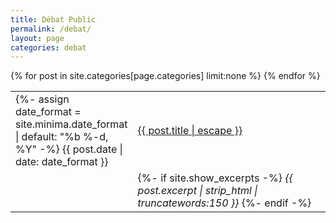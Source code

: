 ```yaml
---
title: Débat Public
permalink: /debat/
layout: page
categories: debat
---
```



  <table style="width:100%;border:none;">
  {% for post in site.categories[page.categories] limit:none %}
    <tr>
      <td style="width:15%;border:none;">
      {%- assign date_format = site.minima.date_format | default: "%b %-d, %Y" -%}
      <span>{{ post.date | date: date_format }}</span>
      </td>
      <td style="border:none;">
        <a href="{{ post.url | relative_url }}">
          {{ post.title | escape }}
        </a>
      </td>
    </tr>
    <tr>
      <td style="width:15%;border:none;">
      </td>
      <td style="border:none;">
      {%- if site.show_excerpts -%}
        <i>{{ post.excerpt | strip_html | truncatewords:150 }}</i>
      {%- endif -%}
      </td>
    </tr>
    {% endfor %}
  </table>
<br>

